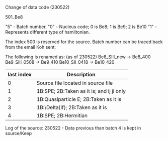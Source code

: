 Change of data code (230522)

501_Be8

"5" - Batch number.
"0" - Nucleus code; 0 is Be8; 1 is Be9; 2 is Be10
"1" - Represents different type of hamiltonian.

The index 500 is reserved for the source. 
Batch number can be traced back from the email Koh sent;

The following is renamed as: (as of 230522)
Be8_SIII_new   -> 	Be8_400
Be9_SIII_0508  -> 	Be9_410
Be10_SII_0418  -> 	Be10_420

|last index	|  Description					|
| -		| -						|
| 0		| Source file located in source file		|
| 1		| 1B:SPE; 2B:Taken as it is; and ij ji only	|
| 2		| 1B:Quasiparticle E; 2B:Taken as it is		|
| 3		| 1B:\Delta{if}; 2B:Taken as it is		|
| 4		| 1B:SPE; 2B:Hermitian				|	

Log of the source:
230522 - Data previous than batch 4 is kept in source/Keep